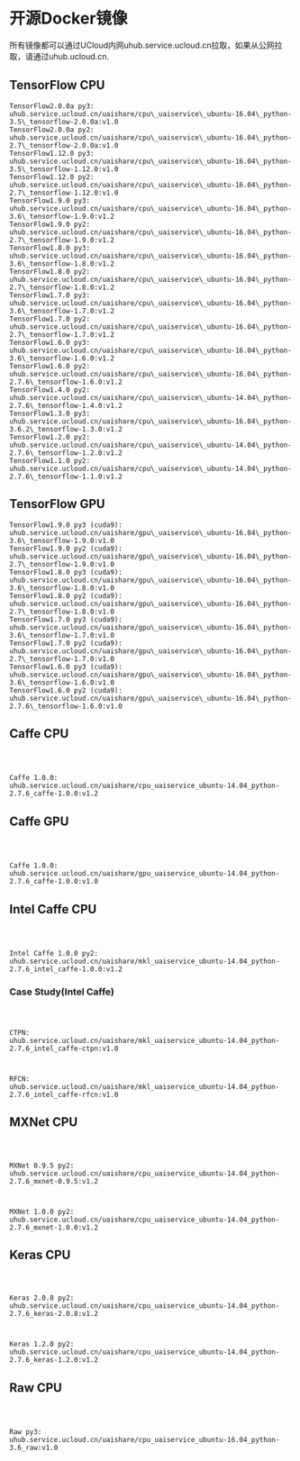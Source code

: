 

# 开源Docker镜像 
所有镜像都可以通过UCloud内网uhub.service.ucloud.cn拉取，如果从公网拉取，请通过uhub.ucloud.cn.

## TensorFlow CPU

```
TensorFlow2.0.0a py3:  uhub.service.ucloud.cn/uaishare/cpu\_uaiservice\_ubuntu-16.04\_python-3.5\_tensorflow-2.0.0a:v1.0 
TensorFlow2.0.0a py2:  uhub.service.ucloud.cn/uaishare/cpu\_uaiservice\_ubuntu-16.04\_python-2.7\_tensorflow-2.0.0a:v1.0 
TensorFlow1.12.0 py3:  uhub.service.ucloud.cn/uaishare/cpu\_uaiservice\_ubuntu-16.04\_python-3.5\_tensorflow-1.12.0:v1.0 
TensorFlow1.12.0 py2:  uhub.service.ucloud.cn/uaishare/cpu\_uaiservice\_ubuntu-16.04\_python-2.7\_tensorflow-1.12.0:v1.0 
TensorFlow1.9.0 py3:  uhub.service.ucloud.cn/uaishare/cpu\_uaiservice\_ubuntu-16.04\_python-3.6\_tensorflow-1.9.0:v1.2 
TensorFlow1.9.0 py2:  uhub.service.ucloud.cn/uaishare/cpu\_uaiservice\_ubuntu-16.04\_python-2.7\_tensorflow-1.9.0:v1.2 
TensorFlow1.8.0 py3:  uhub.service.ucloud.cn/uaishare/cpu\_uaiservice\_ubuntu-16.04\_python-3.6\_tensorflow-1.8.0:v1.2 
TensorFlow1.8.0 py2:  uhub.service.ucloud.cn/uaishare/cpu\_uaiservice\_ubuntu-16.04\_python-2.7\_tensorflow-1.8.0:v1.2 
TensorFlow1.7.0 py3:  uhub.service.ucloud.cn/uaishare/cpu\_uaiservice\_ubuntu-16.04\_python-3.6\_tensorflow-1.7.0:v1.2 
TensorFlow1.7.0 py2:  uhub.service.ucloud.cn/uaishare/cpu\_uaiservice\_ubuntu-16.04\_python-2.7\_tensorflow-1.7.0:v1.2 
TensorFlow1.6.0 py3:  uhub.service.ucloud.cn/uaishare/cpu\_uaiservice\_ubuntu-16.04\_python-3.6\_tensorflow-1.6.0:v1.2
TensorFlow1.6.0 py2:  uhub.service.ucloud.cn/uaishare/cpu\_uaiservice\_ubuntu-16.04\_python-2.7.6\_tensorflow-1.6.0:v1.2
TensorFlow1.4.0 py2:  uhub.service.ucloud.cn/uaishare/cpu\_uaiservice\_ubuntu-14.04\_python-2.7.6\_tensorflow-1.4.0:v1.2
TensorFlow1.3.0 py3:  uhub.service.ucloud.cn/uaishare/cpu\_uaiservice\_ubuntu-16.04\_python-3.6.2\_tensorflow-1.3.0:v1.2 
TensorFlow1.2.0 py2:  uhub.service.ucloud.cn/uaishare/cpu\_uaiservice\_ubuntu-14.04\_python-2.7.6\_tensorflow-1.2.0:v1.2 
TensorFlow1.1.0 py2:  uhub.service.ucloud.cn/uaishare/cpu\_uaiservice\_ubuntu-14.04\_python-2.7.6\_tensorflow-1.1.0:v1.2 
```

## TensorFlow GPU

```
TensorFlow1.9.0 py3 (cuda9):  uhub.service.ucloud.cn/uaishare/gpu\_uaiservice\_ubuntu-16.04\_python-3.6\_tensorflow-1.9.0:v1.0 
TensorFlow1.9.0 py2 (cuda9):  uhub.service.ucloud.cn/uaishare/gpu\_uaiservice\_ubuntu-16.04\_python-2.7\_tensorflow-1.9.0:v1.0 
TensorFlow1.8.0 py3 (cuda9):  uhub.service.ucloud.cn/uaishare/gpu\_uaiservice\_ubuntu-16.04\_python-3.6\_tensorflow-1.8.0:v1.0 
TensorFlow1.8.0 py2 (cuda9):  uhub.service.ucloud.cn/uaishare/gpu\_uaiservice\_ubuntu-16.04\_python-2.7\_tensorflow-1.8.0:v1.0 
TensorFlow1.7.0 py3 (cuda9):  uhub.service.ucloud.cn/uaishare/gpu\_uaiservice\_ubuntu-16.04\_python-3.6\_tensorflow-1.7.0:v1.0 
TensorFlow1.7.0 py2 (cuda9):  uhub.service.ucloud.cn/uaishare/gpu\_uaiservice\_ubuntu-16.04\_python-2.7\_tensorflow-1.7.0:v1.0 
TensorFlow1.6.0 py3 (cuda9): uhub.service.ucloud.cn/uaishare/gpu\_uaiservice\_ubuntu-16.04\_python-3.6\_tensorflow-1.6.0:v1.0 
TensorFlow1.6.0 py2 (cuda9): uhub.service.ucloud.cn/uaishare/gpu\_uaiservice\_ubuntu-16.04\_python-2.7.6\_tensorflow-1.6.0:v1.0 
```

## Caffe CPU

<code>

Caffe 1.0.0: uhub.service.ucloud.cn/uaishare/cpu\_uaiservice\_ubuntu-14.04\_python-2.7.6\_caffe-1.0.0:v1.2 
</code>

## Caffe GPU

<code>

Caffe 1.0.0: uhub.service.ucloud.cn/uaishare/gpu\_uaiservice\_ubuntu-14.04\_python-2.7.6\_caffe-1.0.0:v1.0 
</code>

## Intel Caffe CPU

<code>

Intel Caffe 1.0.0 py2: uhub.service.ucloud.cn/uaishare/mkl\_uaiservice\_ubuntu-14.04\_python-2.7.6\_intel\_caffe-1.0.0:v1.2 
</code>

### Case Study(Intel Caffe)

<code>

CTPN: uhub.service.ucloud.cn/uaishare/mkl\_uaiservice\_ubuntu-14.04\_python-2.7.6\_intel\_caffe-ctpn:v1.0 

RFCN: uhub.service.ucloud.cn/uaishare/mkl\_uaiservice\_ubuntu-14.04\_python-2.7.6\_intel\_caffe-rfcn:v1.0 
</code>

## MXNet CPU

<code>

MXNet 0.9.5 py2: uhub.service.ucloud.cn/uaishare/cpu\_uaiservice\_ubuntu-14.04\_python-2.7.6\_mxnet-0.9.5:v1.2 

MXNet 1.0.0 py2: uhub.service.ucloud.cn/uaishare/cpu\_uaiservice\_ubuntu-14.04\_python-2.7.6\_mxnet-1.0.0:v1.2 
</code>

## Keras CPU

<code>

Keras 2.0.8 py2: uhub.service.ucloud.cn/uaishare/cpu\_uaiservice\_ubuntu-14.04\_python-2.7.6\_keras-2.0.8:v1.2 

Keras 1.2.0 py2: uhub.service.ucloud.cn/uaishare/cpu\_uaiservice\_ubuntu-14.04\_python-2.7.6\_keras-1.2.0:v1.2 
</code>

## Raw CPU

<code>

Raw py3: uhub.service.ucloud.cn/uaishare/cpu\_uaiservice\_ubuntu-16.04\_python-3.6\_raw:v1.0 
</code>

